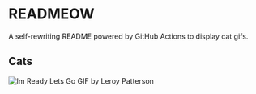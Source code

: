 # READMEOW

A self-rewriting README powered by GitHub Actions to display cat gifs.

## Cats

![Im Ready Lets Go GIF by Leroy Patterson](https://media4.giphy.com/media/CjmvTCZf2U3p09Cn0h/200.gif?cid=9acd02da6inygn6dpswphhxqh3au7fznsjyum4ea740ct9pb&ep=v1_gifs_search&rid=200.gif&ct=g)
